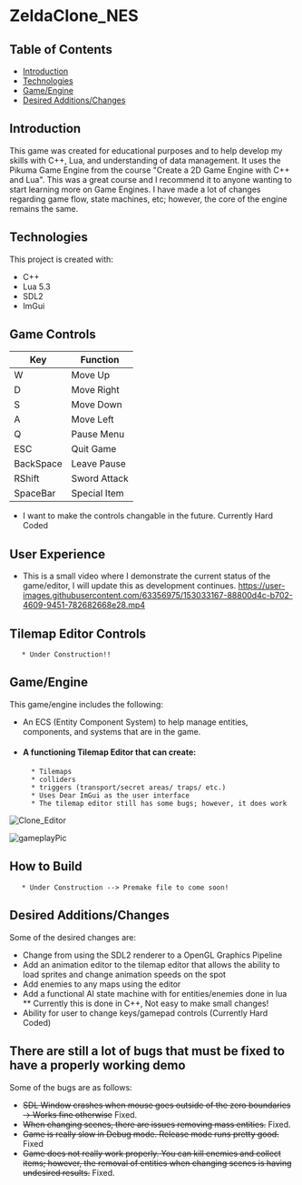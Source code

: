 # ZeldaClone_NES

## Table of Contents
* [Introduction](#introduction)
* [Technologies](#technologies)
* [Game/Engine](#gameengine)
* [Desired Additions/Changes](#desired-additionschanges)

## Introduction
This game was created for educational purposes and to help develop my skills with C++, Lua, and understanding
of data management. It uses the Pikuma Game Engine from the course "Create a 2D Game Engine with C++ and Lua". 
This was a great course and I recommend it to anyone wanting to start learning more on Game Engines. 
I have made a lot of changes regarding game flow, state machines, etc; however, the core of the engine remains the same.

## Technologies
This project is created with:
* C++ 
* Lua 5.3
* SDL2
* ImGui

## Game Controls
| Key |   Function  |
| --- | ----------- |
|  W  | Move Up     | 
|  D  | Move Right  | 
|  S  | Move Down   | 
|  A  | Move Left   |
|  Q  | Pause Menu  |
| ESC | Quit Game   | 
| BackSpace | Leave Pause |
| RShift | Sword Attack |
| SpaceBar | Special Item |
* I want to make the controls changable in the future. Currently Hard Coded
## User Experience
* This is a small video where I demonstrate the current status of the game/editor, I will update this as development continues.
https://user-images.githubusercontent.com/63356975/153033167-88800d4c-b702-4609-9451-782682668e28.mp4

## Tilemap Editor Controls
       * Under Construction!!
## Game/Engine
This game/engine includes the following:
* An ECS (Entity Component System) to help manage entities, components, and systems that are in the game.
* #### A functioning Tilemap Editor that can create:
        * Tilemaps 
        * colliders
        * triggers (transport/secret areas/ traps/ etc.)
        * Uses Dear ImGui as the user interface
        * The tilemap editor still has some bugs; however, it does work
        

![Clone_Editor](https://user-images.githubusercontent.com/63356975/130303677-08d6fdc8-6f66-490b-ba8a-df98e0a7192a.png)

![gameplayPic](https://user-images.githubusercontent.com/63356975/133914504-5e2f6078-f494-4db0-890c-bf3d42004f6f.png)

## How to Build
       * Under Construction --> Premake file to come soon!

## Desired Additions/Changes
Some of the desired changes are:
* Change from using the SDL2 renderer to a OpenGL Graphics Pipeline 
* Add an animation editor to the tilemap editor that allows the ability to load sprites and change animation speeds on the spot
* Add enemies to any maps using the editor
* Add a functional AI state machine with for entities/enemies done in lua
       ** Currently this is done in C++, Not easy to make small changes!
* Ability for user to change keys/gamepad controls (Currently Hard Coded)


## There are still a lot of bugs that must be fixed to have a properly working demo
Some of the bugs are as follows:
* ~~SDL Window crashes when mouse goes outside of the zero boundaries -> Works fine otherwise~~ Fixed.
* ~~When changing scenes, there are issues removing mass entities.~~ Fixed.
* ~~Game is really slow in Debug mode. Release mode runs pretty good.~~ Fixed
* ~~Game does not really work properly. You can kill enemies and collect items; however, the removal of entities when changing scenes is having undesired results.~~ Fixed.

